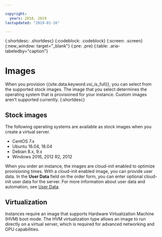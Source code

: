 ```yaml
---

copyright:
  years: 2018, 2019
lastupdated: "2019-01-16"

---
```


{:shortdesc: .shortdesc}
{:codeblock: .codeblock}
{:screen: .screen}
{:new_window: target="_blank"}
{:pre: .pre}
{:table: .aria-labeledby="caption"}


# Images

When you provision {{site.data.keyword.vsi_is_full}}, you can select from the supported stock images. The image that you select determines the operating system that is provisioned for your instance. Custom images aren't supported
currently.
{:shortdesc}

## Stock images
The following operating systems are available as stock images when you create a virtual server.
* CentOS 7.x
* Ubuntu 16.04, 18.04
* Debian 8.x, 9.x
* Windows 2016, 2012 R2, 2012

When you order an instance, the images are cloud-init enabled to optimize provisioning times. With a cloud-init enabled image, you can provide user data. In the **User Data** field on the order form, you can enter optional cloud-init user data for the server. For more information about user data and automation, see [User Data](vsi_is_provisioning_scripts.html).

## Virtualization
Instances require an image that supports Hardware Virtualization Machine (HVM) boot mode. The HVM virtualization type allows an image to run directly on a virtual server, which is required for advanced networking and GPU capabilities.

